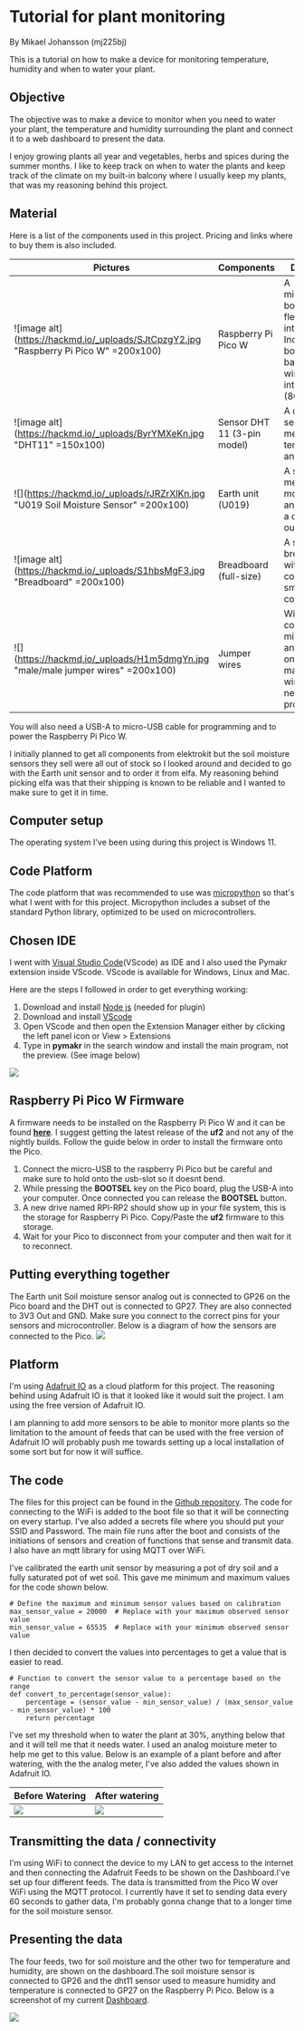 # **Tutorial for plant monitoring**
By Mikael Johansson (mj225bj)

This is a tutorial on how to make a device for monitoring temperature, humidity and when to water your plant. 


## **Objective**
The objective was to make a device to monitor when you need to water your plant, the temperature and humidity surrounding the plant and connect it to a web dashboard to present the data.

I enjoy growing plants all year and vegetables, herbs and spices during the summer months. I like to keep track on when to water the plants and keep track of the climate on my built-in balcony where I usually keep my plants, that was my reasoning behind this project.


## **Material**

Here is a list of the components used in this project. Pricing and links where to buy them is also included.


|   Pictures        | Components            | Description | Cost |
| ---       |:------------------- | ----------- | ----- |
|  ![image alt](https://hackmd.io/_uploads/SJtCpzgY2.jpg "Raspberry Pi Pico W" =200x100)| Raspberry Pi Pico W | A microcontroller board with flexible digital interfaces. Includes on-board single-band 2.4GHz wireless interfaces (802.11n).         | €8.92  ([elektrokit.com](https://www.electrokit.com/produkt/raspberry-pi-pico-w/))  |
|     ![image alt](https://hackmd.io/_uploads/ByrYMXeKn.jpg "DHT11" =150x100)     | Sensor DHT 11 (3-pin model)       | A digital sensor for measuring temperature and humidity       | €4.46  ([elektrokit.com](https://www.electrokit.com/produkt/digital-temperatur-och-fuktsensor-dht11/))   |
|  ![](https://hackmd.io/_uploads/rJRZrXlKn.jpg "U019 Soil Moisture Sensor" =200x100)  | Earth unit (U019)         | A sensor for measuring soil moisture. Has an analog and a digital output.      | €3.88 ([elfa.se](https://www.elfa.se/sv/sensorenhet-foer-markfuktighet-m5stack-u019/p/30172529)) |
|![image alt](https://hackmd.io/_uploads/S1hbsMgF3.jpg "Breadboard" =200x100)     | Breadboard (full-size)          | A solderless breadboard with 840 connections. A smaller board could be used.        | €6.28 ([elektrokit.com](https://www.electrokit.com/produkt/kopplingsdack-840-anslutningar/))  |
|![](https://hackmd.io/_uploads/H1m5dmgYn.jpg "male/male jumper wires" =200x100) |  Jumper wires               | Wires to connect microcontroller and sensors, only male/male wires are needed for this project.        | €4.46 ([elektrokit.com](https://www.electrokit.com/en/product/jumper-wires-40-pin-30cm-male-male/))  |

You will also need a USB-A to micro-USB cable for programming and to power the Raspberry Pi Pico W.

I initially planned to get all components from elektrokit but the soil moisture sensors they sell were all out of stock so I looked around and decided to go with the Earth unit sensor and to order it from elfa. My reasoning behind picking elfa was that their shipping is known to be reliable and I wanted to make sure to get it in time. 





## **Computer setup**
The operating system I've been using during this project is Windows 11.
## **Code Platform**
The code platform that was recommended to use was [micropython](https://micropython.org/) so that's what I went with for this project. Micropython includes a subset of the standard Python library, optimized to be used on microcontrollers.



## **Chosen IDE**

I went with [Visual Studio Code](https://code.visualstudio.com/Download)(VScode) as IDE and I also used the Pymakr extension inside VScode. VScode is available for Windows, Linux and Mac.

Here are the steps I followed in order to get everything working:
1. Download and install [Node js](https://nodejs.org/en) (needed for plugin)
2. Download and install [VScode](https://code.visualstudio.com/Download)
3. Open VScode and then open the Extension Manager either by clicking the left panel icon or View > Extensions
4. Type in **pymakr** in the search window and install the main program, not the preview. (See image below)

![](https://hackmd.io/_uploads/Hkh4F5Ztn.png)

## **Raspberry Pi Pico W Firmware**
A firmware needs to be installed on the Raspberry Pi Pico W and it can be found [**here**](https://micropython.org/download/rp2-pico-w/). I suggest getting the latest release of the **uf2** and not any of the nightly builds. Follow the guide below in order to install the firmware onto the Pico.
1. Connect the micro-USB to the raspberry Pi Pico but be careful and make sure to hold onto the usb-slot so it doesnt bend.
2. While pressing the **BOOTSEL** key on the Pico board, plug the USB-A into your computer. Once connected you can release the **BOOTSEL** button.
3. A new drive named RPI-RP2 should show up in your file system, this is the storage for Raspberry Pi Pico. Copy/Paste the **uf2** firmware to this storage.
4. Wait for your Pico to disconnect from your computer and then wait for it to reconnect.

## **Putting everything together**
The Earth unit Soil moisture sensor analog out is connected to GP26 on the Pico board and the DHT out is connected to GP27. They are also connected to 3V3 Out and GND. Make sure you connect to the correct pins for your sensors and microcontroller.
Below is a diagram of how the sensors are connected to the Pico.
![](https://hackmd.io/_uploads/B1UJqTWY3.png)

## **Platform**
I'm using [Adafruit IO](https://io.adafruit.com/) as a cloud platform for this project.  The reasoning behind using Adafruit IO is that it looked like it would suit the project. I am using the free version of Adafruit IO. 



I am planning to add more sensors to be able to monitor more plants so the limitation to the amount of feeds that can be used with the free version of Adafruit IO will probably push me towards setting up a local installation of some sort but for now it will suffice.



## **The code**

The files for this project can be found in the [Github repository](https://github.com/mj225bj/plantmonitor).
The code for connecting to the WiFi is added to the boot file so that it will be connecting on every startup. I've also added a secrets file where you should put your SSID and Password. The main file runs after the boot and consists of the  initiations of sensors and creation of functions that sense and transmit data. I also have an mqtt library for using MQTT over WiFi.

I've calibrated the earth unit sensor by measuring a pot of dry soil and a fully saturated pot of wet soil. This gave me minimum and maximum values for the code shown below.
```
# Define the maximum and minimum sensor values based on calibration
max_sensor_value = 20000  # Replace with your maximum observed sensor value
min_sensor_value = 65535  # Replace with your minimum observed sensor value
```
I then decided to convert the values into percentages to get a value that is easier to read.
```
# Function to convert the sensor value to a percentage based on the range
def convert_to_percentage(sensor_value):
    percentage = (sensor_value - min_sensor_value) / (max_sensor_value - min_sensor_value) * 100
    return percentage
```
I've set my threshold when to water the plant at 30%, anything below that and it will tell me that it needs water. I used an analog moisture meter to help me get to this value. Below is an example of a plant before and after watering, with the the analog meter, I've also added the values shown in Adafruit IO.


| Before Watering | After watering |
| -------- | -------- |
| ![](https://hackmd.io/_uploads/H1s14kzF2.jpg )    |![](https://hackmd.io/_uploads/ByN6QJft3.jpg)    |




## **Transmitting the data / connectivity**
I'm using WiFi to connect the device to my LAN to get access to the internet and then connecting the Adafruit Feeds to be shown on the Dashboard.I've set up four different feeds. The data is transmitted from the Pico W over WiFi using the MQTT protocol. I currently have it set to sending data every 60 seconds to gather data, I'm probably gonna change that to a longer time for the soil moisture sensor. 
## **Presenting the data**
The four feeds, two for soil moisture and the other two for temperature and humidity, are shown on the dashboard.The soil moisture sensor is connected to GP26 and the dht11 sensor used to measure humidity and temperature is connected to GP27 on the Raspberry Pi Pico. Below is a screenshot of my current [Dashboard](https://io.adafruit.com/mj225bj/dashboards/lnu-project).

![](https://hackmd.io/_uploads/BJURXgfF2.png)


